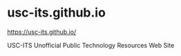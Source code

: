 # usc-its.github.io

https://usc-its.github.io/

USC-ITS Unofficial Public Technology Resources Web Site
